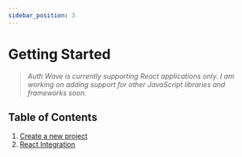 ```yaml
---
sidebar_position: 3
---
```


# Getting Started

> *Auth Wave is currently supporting React applications only. I am working on adding support for other JavaScript libraries and frameworks soon.*

## Table of Contents

1. [Create a new project](create-project)
2. [React Integration](Installation%20and%20usage/react)
